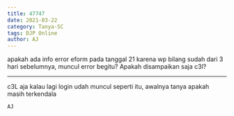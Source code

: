```yaml
---
title: 47747
date: 2021-03-22
category: Tanya-SC
tags: DJP Online
author: AJ
---
```


apakah ada info error eform pada tanggal 21 karena wp bilang sudah dari 3 hari sebelumnya, muncul error begitu? Apakah disampaikan saja c3l?

---

c3L aja kalau lagi login udah muncul seperti itu, awalnya tanya apakah masih terkendala

`AJ`
